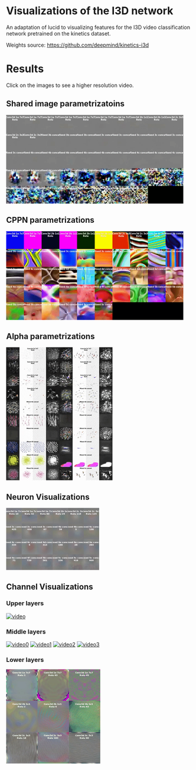 # Visualizations of the I3D network

An adaptation of lucid to visualizing features for the I3D
video classification network pretrained on the kinetics dataset.

Weights source: 
https://github.com/deepmind/kinetics-i3d

# Results

Click on the images to see a higher resolution video.



## Shared image parametrizatoins 

[![video](https://raw.githubusercontent.com/Arseny-N/c3d-vis/master/images/shared-image-parametrization.gif)](https://www.youtube.com/watch?v=-ZLReIKM6RU)


## CPPN parametrizations

[![video](https://raw.githubusercontent.com/Arseny-N/c3d-vis/master/images/cppn.gif)](https://www.youtube.com/watch?v=mfwh_MVclHc)

## Alpha parametrizations

[![video](https://raw.githubusercontent.com/Arseny-N/c3d-vis/master/images/alpha.gif)](https://www.youtube.com/watch?v=kM8-8piGXfA)


## Neuron Visualizations

[![video](https://raw.githubusercontent.com/Arseny-N/c3d-vis/master/images/neuron.gif)](https://youtu.be/UD0vPGpnWbk)

## Channel Visualizations

### Upper layers

[![video](https://raw.githubusercontent.com/Arseny-N/c3d-vis/master/images/upper_layers.gif)](https://youtu.be/hSyV6KqzVk4)

### Middle layers

[![video0](https://raw.githubusercontent.com/Arseny-N/c3d-vis/master/images/middle_layers_0.gif)](https://youtu.be/gqOiKc8V0Io)
[![video1](https://raw.githubusercontent.com/Arseny-N/c3d-vis/master/images/middle_layers_1.gif)](https://youtu.be/TKAXHMWmJDU)
[![video2](https://raw.githubusercontent.com/Arseny-N/c3d-vis/master/images/middle_layers_2.gif)](https://youtu.be/ecemlLphnsc)
[![video3](https://raw.githubusercontent.com/Arseny-N/c3d-vis/master/images/middle_layers_3.gif)](https://youtu.be/gh4YevZwdxo)

### Lower layers

[![video](https://raw.githubusercontent.com/Arseny-N/c3d-vis/master/images/lower_layers.gif)](https://youtu.be/W4zUmejOVlA)

